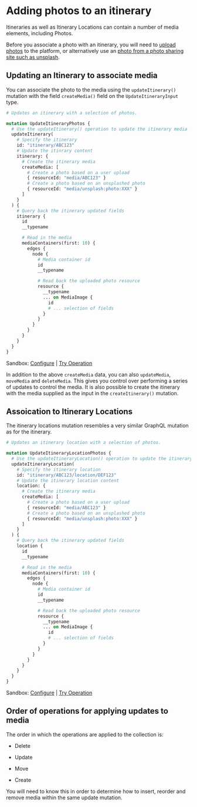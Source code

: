 [//]: # "Title: Adding Photos"
[//]: # "Weight: 1"
[//]: # "Keywords: photos, attribution, copyright"

# Adding photos to an itinerary

Itineraries as well as Itinerary Locations can contain a number of media
elements, including Photos.

Before you associate a photo with an itinerary, you will need to
[upload photos](/topics/media/Uploading%20photos/README.md) to the platform, or
alternatively use an
[photo from a photo sharing site such as unsplash](/topics/media/Using%20unsplash/README.md).

## Updating an Itinerary to associate media

You can associate the photo to the media using the `updateItinerary()` mutation
with the field `createMedia()` field on the `UpdateItineraryInput` type.

```graphql
# Updates an itinerary with a selection of photos.

mutation UpdateItineraryPhotos {
  # Use the updateItinerary() operation to update the itinerary media
  updateItinerary(
    # Specify the itinerary
    id: "itinerary/ABC123"
    # Update the itinrary content
    itinerary: {
      # Create the itinerary media
      createMedia: [
        # Create a photo based on a user upload
        { resourceId: "media/ABC123" }
        # Create a photo based on an unsplashed photo
        { resourceId: "media/unsplash:photo:XXX" }
      ]
    }
  ) {
    # Query back the itinerary updated fields
    itinerary {
      id
      __typename

      # Read in the media
      mediaContainers(first: 10) {
        edges {
          node {
            # Media container id
            id
            __typename

            # Read back the uploaded photo resource
            resource {
              __typename
              ... on MediaImage {
                id
                # ... selection of fields
              }
            }
          }
        }
      }
    }
  }
}
```

Sandbox: [Configure](/topics/graphql/Apollo%20Sandbox/) |
[Try Operation](https://studio.apollographql.com/sandbox/explorer?explorerURLState=N4IgJg9gxgrgtgUwHYBcQC4QGIAEBVABzAEMUEBnHYpHASxVqQQCdjmBPHAd3oAsqc5BABsEUBhBoQAZjgK8IKCOQB0AHSQa4MFKVqT8RUggCSDJqw4AFBUsrANOHLjxCcKXghwwjZM4xY2dgAKAEocCAJAiRolb18vDy96AMtORDBaYkd4kj9zQI5gnKdcAGUoqFppTiS6ArSSujB0HDUQFIsggHoAQQAhAGEARgAmAGZ2ppcE9096xjScKEkyVCbOwvZWhxonfdxB5gRjOeSGoJwMrKanKGPjAFkETOJWgG1bg5wjk7IBeSKCA4ABGxCEYAiNGI3iEzHiwggxDAXycwBwx3IEBgzCgphabRA12IfSGY0mIBwAF9Uc4fg9-jDAXEwRCoVQaDAkOQCMJwZ5IcyILT0Zjsbj8a12sTulyeXzyLx0EL0AANdXtalfAC6TRpe3Cu32dIAijAWJwwVAANZnBZdDi5YyQ6S0ERgcgbC6Oo3G5pfAD6AZQ7CiSGIiA0X1wACUTpDGHbiV9iYNVsRUuRgq7mOQUK1hgAGQ20l4AcwoOF9fv2SAgYC81Zr32er2W6dS-r2zf2tBR3Z7OCDIbDEYQUYHPdj8dBxBtdp8iORLzktmBYpxeNpxo3Eqr279w9DyDHB+NKgv7NbWRMcGIFf3k8HTj7Z79uAvKkEIjEMQisldd1PSfHt9WfJwwMHSCa2g-ZYMg-UqRAKkgA)

In addition to the above `createMedia` data, you can also `updateMedia`,
`moveMedia` and `deleteMedia`. This gives you control over performing a series
of updates to control the media. It is also possible to create the itinerary
with the media supplied as the input in the `createItinerary()` mutation.

## Assoication to Itinerary Locations

The itinerary locations mutation resembles a very similar GraphQL mutation as
for the itinerary.

```graphql
# Updates an itinerary location with a selection of photos.

mutation UpdateItineraryLocationPhotos {
  # Use the updateItineraryLocation() operation to update the itinerary media
  updateItineraryLocation(
    # Specify the itinerary location
    id: "itinerary/ABC123/location/DEF123"
    # Update the itinerary location content
    location: {
      # Create the itinerary media
      createMedia: [
        # Create a photo based on a user upload
        { resourceId: "media/ABC123" }
        # Create a photo based on an unsplashed photo
        { resourceId: "media/unsplash:photo:XXX" }
      ]
    }
  ) {
    # Query back the itinerary updated fields
    location {
      id
      __typename

      # Read in the media
      mediaContainers(first: 10) {
        edges {
          node {
            # Media container id
            id
            __typename

            # Read back the uploaded photo resource
            resource {
              __typename
              ... on MediaImage {
                id
                # ... selection of fields
              }
            }
          }
        }
      }
    }
  }
}
```

Sandbox: [Configure](/topics/graphql/Apollo%20Sandbox/) |
[Try Operation](https://studio.apollographql.com/sandbox/explorer?explorerURLState=N4IgJg9gxgrgtgUwHYBcQC4QGIAEBVABzAEMUEBnHYpHASxVqQQCdjmBPHAG2lNohoB3egAsqOcgi4IoDATggAzHAREQUEcgDoAOkj1wYKPvMIkyASQZNWHADK85SAApqNlYHpw5ceSThQRBBwYIlIEK0YWNnYHKBMkAAoASgUCaKcAiBCwsgCgumtojhxEMFpiLxzzCKLbWMd+JKrvXABldKhaRU5A4Poo+u5GgRa6MHQcHRABmxiAegBBACEAYQBGACYAZnmeeKd5gBEAUQAxLe3psd9c4L7CwZjhg6acKAEyVDH9hMnPGjeIG4VbMBDhfL9OrPMoVMbeKBg8IAWQQ5WIkwA2vDgThQeC8sQVG5sgAjYiSMAKGhEmCSZg5HjEMA47zAHBg8gQGDMKARCZTECw4hLNaXaY4AC+rJ8eKRhOJ6jJFLR1KoNBgSHIBC4FKCVNUSpl7M53N5-Mm02F8012t15BE6ENGnQAA13RLpYCgTgALpjL3eVIAn24ACKMBYnHJUAA1pDHnMSqEalTFLQpGByD8RjQQz7xjiAPpFlDsdJIYiIPQ43AAJXBVMYCeFOOFq0+xEG5ES6eY5BQk3WAAZgzK0QBzCg4fMFoFICBgYKzue41Ho96dwaF72r7y0Fm7vclssVqsIGtH1f1xs4GPxh6hJlLg0kjkUM18mU+008vkz78CxPctkHPQCfS0SC1XXCoLDgYgpwAq8933Q8UOvHBIK0CQpBkTIlBwdNM2zZDV0DdCpUA8i52ooFaPIr1JRASUgA)

## Order of operations for applying updates to media

The order in which the operations are applied to the collection is:

- Delete

- Update

- Move

- Create

You will need to know this in order to determine how to insert, reorder and
remove media within the same update mutation.
